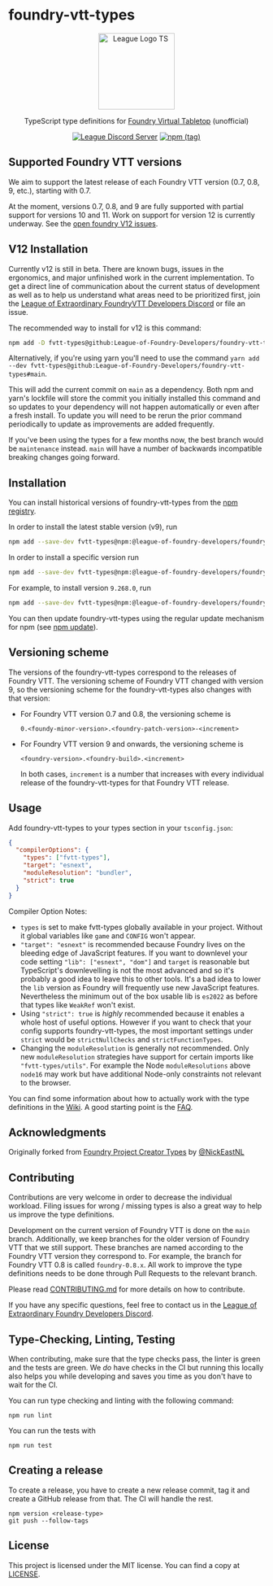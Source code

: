 # foundry-vtt-types

<div align=center>

<img align=center src="./media/img/league-logo-ts.svg" alt="League Logo TS" width="150"/>

TypeScript type definitions for [Foundry Virtual Tabletop](https://foundryvtt.com/) (unofficial)

[![League Discord Server](https://img.shields.io/discord/732325252788387980?label=League%20of%20Extraordinary%20Foundry%20VTT%20Developers)](https://discord.gg/52DNPzqm2Z)
[![npm (tag)](https://img.shields.io/npm/v/@league-of-foundry-developers/foundry-vtt-types/latest)](https://www.npmjs.com/package/@league-of-foundry-developers/foundry-vtt-types)

</div>

## Supported Foundry VTT versions

We aim to support the latest release of each Foundry VTT version (0.7, 0.8, 9, etc.), starting with 0.7.

At the moment, versions 0.7, 0.8, and 9 are fully supported with partial support for versions 10 and 11. Work on support for version 12 is currently underway. See the [open foundry V12 issues](https://github.com/League-of-Foundry-Developers/foundry-vtt-types/issues?q=is%3Aopen+is%3Aissue+label%3A%22foundry+V12%22).

## V12 Installation

Currently v12 is still in beta. There are known bugs, issues in the ergonomics, and major unfinished work in the current implementation. To get a direct line of communication about the current status of development as well as to help us understand what areas need to be prioritized first, join the [League of Extraordinary FoundryVTT Developers Discord](https://discord.gg/73HTMuK7dT) or file an issue.

The recommended way to install for v12 is this command:

```sh
npm add -D fvtt-types@github:League-of-Foundry-Developers/foundry-vtt-types#main
```

Alternatively, if you're using yarn you'll need to use the command `yarn add --dev fvtt-types@github:League-of-Foundry-Developers/foundry-vtt-types#main`.

This will add the current commit on `main` as a dependency. Both npm and yarn's lockfile will store the commit you initially installed this command and so updates to your dependency will not happen automatically or even after a fresh install. To update you will need to be rerun the prior command periodically to update as improvements are added frequently.

If you've been using the types for a few months now, the best branch would be `maintenance` instead. `main` will have a number of backwards incompatible breaking changes going forward.

## Installation

You can install historical versions of foundry-vtt-types from the [npm registry](https://npmjs.org/).

In order to install the latest stable version (v9), run

```sh
npm add --save-dev fvtt-types@npm:@league-of-foundry-developers/foundry-vtt-types
```

In order to install a specific version run

```sh
npm add --save-dev fvtt-types@npm:@league-of-foundry-developers/foundry-vtt-types@<version>
```

For example, to install version `9.268.0`, run

```sh
npm add --save-dev fvtt-types@npm:@league-of-foundry-developers/foundry-vtt-types@9.268.0
```

You can then update foundry-vtt-types using the regular update mechanism for npm
(see [npm update](https://docs.npmjs.com/cli/v7/commands/npm-update)).

## Versioning scheme

The versions of the foundry-vtt-types correspond to the releases of Foundry VTT. The versioning scheme of Foundry VTT
changed with version 9, so the versioning scheme for the foundry-vtt-types also changes with that version:

- For Foundry VTT version 0.7 and 0.8, the versioning scheme is

  ```text
  0.<foundy-minor-version>.<foundry-patch-version>-<increment>
  ```

- For Foundry VTT version 9 and onwards, the versioning scheme is

  ```text
  <foundry-version>.<foundry-build>.<increment>
  ```

  In both cases, `increment` is a number that increases with every individual release of the foundry-vtt-types for that
  Foundry VTT release.

## Usage

Add foundry-vtt-types to your types section in your `tsconfig.json`:

```json
{
  "compilerOptions": {
    "types": ["fvtt-types"],
    "target": "esnext",
    "moduleResolution": "bundler",
    "strict": true
  }
}
```

Compiler Option Notes:

- `types` is set to make fvtt-types globally available in your project. Without it global variables like `game` and `CONFIG` won't appear.
- `"target": "esnext"` is recommended because Foundry lives on the bleeding edge of JavaScript features. If you want to downlevel your code setting `"lib": ["esnext", "dom"]` and `target` is reasonable but TypeScript's downlevelling is not the most advanced and so it's probably a good idea to leave this to other tools. It's a bad idea to lower the `lib` version as Foundry will frequently use new JavaScript features. Nevertheless the minimum out of the box usable lib is `es2022` as before that types like `WeakRef` won't exist.
- Using `"strict": true` is _highly_ recommended because it enables a whole host of useful options. However if you want to check that your config supports foundry-vtt-types, the most important settings under `strict` would be `strictNullChecks` and `strictFunctionTypes`.
- Changing the `moduleResolution` is generally not recommended. Only new `moduleResolution` strategies have support for certain imports like `"fvtt-types/utils"`. For example the Node `moduleResolutions` above `node16` may work but have additional Node-only constraints not relevant to the browser.

You can find some information about how to actually work with the type definitions in the
[Wiki](https://github.com/League-of-Foundry-Developers/foundry-vtt-types/wiki). A good starting point is
the [FAQ](https://github.com/League-of-Foundry-Developers/foundry-vtt-types/wiki/FAQ).

## Acknowledgments

Originally forked from [Foundry Project Creator Types](https://gitlab.com/foundry-projects/foundry-pc/foundry-pc-types)
by [@NickEastNL](https://gitlab.com/NvanOosten)

## Contributing

Contributions are very welcome in order to decrease the individual workload. Filing issues for wrong / missing types is
also a great way to help us improve the type definitions.

Development on the current version of Foundry VTT is done on the `main` branch. Additionally, we keep branches for the
older version of Foundry VTT that we still support. These branches are named according to the Foundry VTT version they
correspond to. For example, the branch for Foundry VTT 0.8 is called `foundry-0.8.x`. All work to improve the type
definitions needs to be done through Pull Requests to the relevant branch.

Please read [CONTRIBUTING.md](CONTRIBUTING.md) for more details on how to contribute.

If you have any specific questions, feel free to contact us in the
[League of Extraordinary Foundry Developers Discord](https://discord.gg/52DNPzqm2Z).

## Type-Checking, Linting, Testing

When contributing, make sure that the type checks pass, the linter is green and the tests are green. We _do_ have
checks in the CI but running this locally also helps you while developing and saves you time as you don't have to wait
for the CI.

You can run type checking and linting with the following command:

```shell
npm run lint
```

You can run the tests with

```shell
npm run test
```

## Creating a release

To create a release, you have to create a new release commit, tag it and create a GitHub release from that. The CI will
handle the rest.

```shell
npm version <release-type>
git push --follow-tags
```

## License

This project is licensed under the MIT license. You can find a copy at [LICENSE](LICENSE).
